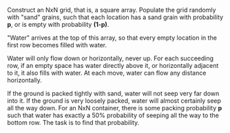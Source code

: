 Construct an NxN grid, that is, a square array. Populate the grid randomly with "sand" grains, such that each location has a sand grain with probability <b>p</b>, or is empty with probability <b>(1-p)</b>. 

"Water" arrives at the top of this array, so that every empty location in the first row becomes filled with water.

Water will only flow down or horizontally, never up. For each succeeding row, if an empty space has water directly above it, or horizontally adjacent to it, it also fills with water. At each move, water can flow any distance horizontally.

If the ground is packed tightly with sand, water will not seep very far down into it. If the ground is very loosely packed, water will almost certainly seep all the way down. For an NxN container, there is some packing probability <b>p</b> such that water has exactly a 50% probability of seeping all the way to the bottom row. The task is to find that probability.
